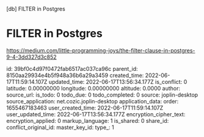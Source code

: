 [db] FILTER in Postgres

# FILTER in Postgres

https://medium.com/little-programming-joys/the-filter-clause-in-postgres-9-4-3dd327d3c852



id: 39bf0c4d97f0472fab6517ac037ca96c
parent_id: 8150aa29934e4b5f948a36b6a29a3459
created_time: 2022-06-17T11:59:14.107Z
updated_time: 2022-06-17T13:56:34.177Z
is_conflict: 0
latitude: 0.00000000
longitude: 0.00000000
altitude: 0.0000
author: 
source_url: 
is_todo: 0
todo_due: 0
todo_completed: 0
source: joplin-desktop
source_application: net.cozic.joplin-desktop
application_data: 
order: 1655467183463
user_created_time: 2022-06-17T11:59:14.107Z
user_updated_time: 2022-06-17T13:56:34.177Z
encryption_cipher_text: 
encryption_applied: 0
markup_language: 1
is_shared: 0
share_id: 
conflict_original_id: 
master_key_id: 
type_: 1